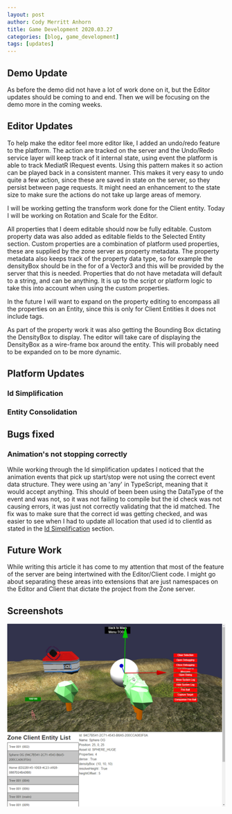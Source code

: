 ```yaml
---
layout: post
author: Cody Merritt Anhorn
title: Game Development 2020.03.27
categories: [blog, game_development]
tags: [updates]
---
```




## Demo Update

As before the demo did not have a lot of work done on it, but the Editor updates should be coming to and end. Then we will be focusing on the demo more in the coming weeks.

## Editor Updates

To help make the editor feel more editor like, I added an undo/redo feature to the platform. The action are tracked on the server and the Undo/Redo service layer will keep track of it internal state, using event the platform is able to track MediatR IRequest events. Using this pattern makes it so action can be played back in a consistent manner. This makes it very easy to undo quite a few action, since these are saved in state on the server, so they persist between page requests. It might need an enhancement to the state size to make sure the actions do not take up large areas of memory.

I will be working getting the transform work done for the Client entity.
Today I will be working on Rotation and Scale for the Editor.

All properties that I deem editable should now be fully editable. Custom property data was also added as editable fields to the Selected Entity section. Custom properties are a combination of platform used properties, these are supplied by the zone server as property metadata. The property metadata also keeps track of the property data type, so for example the densityBox should be in the for of a Vector3 and this will be provided by the server that this is needed. Properties that do not have metadata will default to a string, and can be anything. It is up to the script or platform logic to take this into account when using the custom properties.

In the future I will want to expand on the property editing to encompass all the properties on an Entity, since this is only for Client Entities it does not include tags.

As part of the property work it was also getting the Bounding Box dictating the DensityBox to display. The editor will take care of displaying the DensityBox as a wire-frame box around the entity. This will probably need to be expanded on to be more dynamic.


## Platform Updates
### Id Simplification 

### Entity Consolidation

## Bugs fixed
### Animation's not stopping correctly

While working through the Id simplification updates I noticed that the animation events that pick up start/stop were not using the correct event data structure. They were using an 'any' in TypeScript, meaning that it would accept anything. This should of been been using the DataType of the event and was not, so it was not failing to compile but the id check was not causing errors, it was just not correctly validating that the id matched. The fix was to make sure that the correct id was getting checked, and was easier to see when I had to update all location that used id to clientId as stated in the <a href="#id-simplification">Id Simplification</a> section.

## Future Work

While writing this article it has come to my attention that most of the feature of the server are being intertwined with the Editor/Client code. I might go about separating these areas into extensions that are just namespaces on the Editor and Client that dictate the project from the Zone server.

## Screenshots 

![Moving selected entity around the game world.](/image/Posts/GameDevelopment/2020-03-27/Entity_Movement.gif)